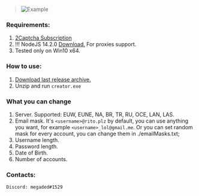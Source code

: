 > ![Example](https://i.ibb.co/2q8fXMV/creator-review.jpg)

### Requirements:

1. [2Captcha Subscription](http://2captcha.com/?from=8859803)
2. !!! NodeJS 14.2.0 [Download.](https://nodejs.org/dist/v14.2.0/node-v14.2.0-x64.msi) For proxies support.
3. Tested only on Win10 x64.

### How to use:

1. [Download last release archive.](https://github.com/lociero/League-of-Legends-Accounts-Creator/releases)
2. Unzip and run `creator.exe`

### What you can change

1. Server. Supported: EUW, EUNE, NA, BR, TR, RU, OCE, LAN, LAS.
2. Email mask. It's `<username>@rito.plz` by default, you can use anything you want, for example `<username>_lol@gmail.me`. Or you can set random mask for every account, you can change them in ./emailMasks.txt;
3. Username length.
4. Password length.
5. Date of Birth.
6. Number of accounts.

### Contacts:

```
Discord: megaded#1529
```
